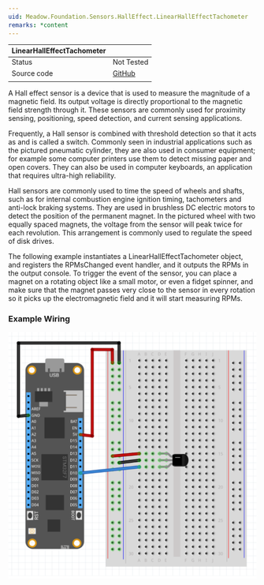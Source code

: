 ```yaml
---
uid: Meadow.Foundation.Sensors.HallEffect.LinearHallEffectTachometer
remarks: *content
---
```


| LinearHallEffectTachometer |             |
|-----------|-------------|
| Status        | Not Tested             |
| Source code        | [GitHub](https://github.com/WildernessLabs/Meadow.Foundation/tree/master/Source/Meadow.Foundation.Core/Sensors/HallEffect)  |
| | |

A Hall effect sensor is a device that is used to measure the magnitude of a magnetic field. Its output voltage is directly proportional to the magnetic field strength through it. These sensors are commonly used for proximity sensing, positioning, speed detection, and current sensing applications.

Frequently, a Hall sensor is combined with threshold detection so that it acts as and is called a switch. Commonly seen in industrial applications such as the pictured pneumatic cylinder, they are also used in consumer equipment; for example some computer printers use them to detect missing paper and open covers. They can also be used in computer keyboards, an application that requires ultra-high reliability.

Hall sensors are commonly used to time the speed of wheels and shafts, such as for internal combustion engine ignition timing, tachometers and anti-lock braking systems. They are used in brushless DC electric motors to detect the position of the permanent magnet. In the pictured wheel with two equally spaced magnets, the voltage from the sensor will peak twice for each revolution. This arrangement is commonly used to regulate the speed of disk drives.

The following example instantiates a LinearHallEffectTachometer object, and registers the RPMsChanged event handler, and it outputs the RPMs in the output console. To trigger the event of the sensor, you can place a magnet on a rotating object like a small motor, or even a fidget spinner, and make sure that the magnet passes very close to the sensor in every rotation so it picks up the electromagnetic field and it will start measuring RPMs.

### Example Wiring

![](../../API_Assets/Meadow.Foundation.Sensors.HallEffect.LinearHallEffectTachometer/LinearHallEffectTachometer.svg)